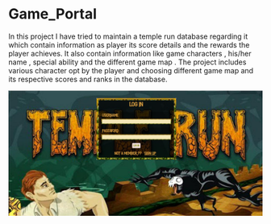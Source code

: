 # Game_Portal

In this project  I have tried  to maintain a temple run database regarding it which contain information as player its score details and the rewards the player achieves. It also contain information like game characters , his/her name , special ability and  the  different game map . The project includes various character opt by the player  and  choosing different game map and its respective scores and ranks in the database.

![img](1.png)
